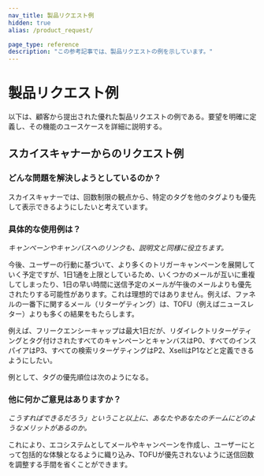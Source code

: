 ```yaml
---
nav_title: 製品リクエスト例
hidden: true
alias: /product_request/

page_type: reference
description: "この参考記事では、製品リクエストの例を示しています。"
---
```


# 製品リクエスト例
 
以下は、顧客から提出された優れた製品リクエストの例である。要望を明確に定義し、その機能のユースケースを詳細に説明する。 
 
## スカイスキャナーからのリクエスト例
 
### どんな問題を解決しようとしているのか？ 
スカイスキャナーでは、回数制限の観点から、特定のタグを他のタグよりも優先して表示できるようにしたいと考えています。
 
### 具体的な使用例は？ 
_キャンペーンやキャンバスへのリンクも、説明文と同様に役立ちます。_
 
今後、ユーザーの行動に基づいて、より多くのトリガーキャンペーンを展開していく予定ですが、1日1通を上限としているため、いくつかのメールが互いに重複してしまったり、1日の早い時間に送信予定のメールが午後のメールよりも優先されたりする可能性があります。これは理想的ではありません。例えば、ファネルの一番下に関するメール（リターゲティング）は、TOFU（例えばニュースレター）よりも多くの結果をもたらします。
 
例えば、フリークエンシーキャップは最大1日だが、リダイレクトリターゲティングとタグ付けされたすべてのキャンペーンとキャンバスはP0、すべてのインスパイアはP3、すべての検索リターゲティングはP2、XsellはP1などと定義できるようにしたい。
 
例として、タグの優先順位は次のようになる。
 
### 他に何かご意見はありますか？ 
_こうすればできるだろう」ということ以上に、あなたやあなたのチームにどのようなメリットがあるのか。_

これにより、エコシステムとしてメールやキャンペーンを作成し、ユーザーにとって包括的な体験となるように織り込み、TOFUが優先されないように送信回数を調整する手間を省くことができます。
